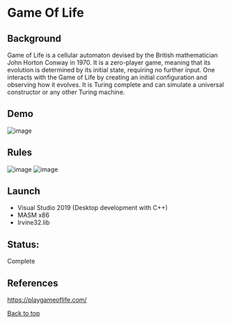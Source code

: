 # Game Of Life

## Background
Game of Life is a cellular automaton devised by the British mathematician John Horton Conway in 1970. It is a zero-player game, meaning that its evolution is determined by its initial state, requiring no further input. One interacts with the Game of Life by creating an initial configuration and observing how it evolves. It is Turing complete and can simulate a universal constructor or any other Turing machine.

## Demo
![image](https://upload.wikimedia.org/wikipedia/commons/e/e5/Gospers_glider_gun.gif)

## Rules
![image](https://user-images.githubusercontent.com/77756530/166131142-0ec31556-35ff-44f0-b16f-1dddc5e97f11.png)
![image](https://user-images.githubusercontent.com/77756530/166131149-367b3f37-3fea-41c3-8a30-a3deb5681792.png)

## Launch
* Visual Studio 2019 (Desktop development with C++)
* MASM x86
* Irvine32.lib

## Status:
Complete

## References
https://playgameoflife.com/

[Back to top](#)

